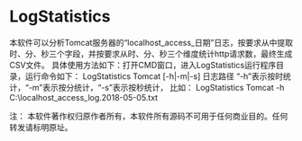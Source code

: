 # LogStatistics
本软件可以分析Tomcat服务器的“localhost_access_日期”日志，按要求从中提取时、分、秒三个字段，并按要求从时、分、秒三个维度统计http请求数，最终生成CSV文件。
具体使用方法如下：打开CMD窗口，进入LogStatistics运行程序目录，运行命令如下：
LogStatistics Tomcat [-h|-m|-s] 日志路径
“-h”表示按时统计，“-m”表示按分统计，“-s”表示按秒统计，
比如：
LogStatistics Tomcat -h C:\\localhost_access_log.2018-05-05.txt


注：
本软件著作权归原作者所有，本软件所有源码不可用于任何商业目的。任何转发请标明原址。
